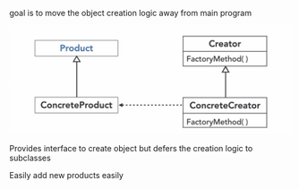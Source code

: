 goal is to move the object creation logic away from main program

![Alt text](image.png)

Provides interface to create object but defers the creation logic to subclasses

Easily add new products easily 